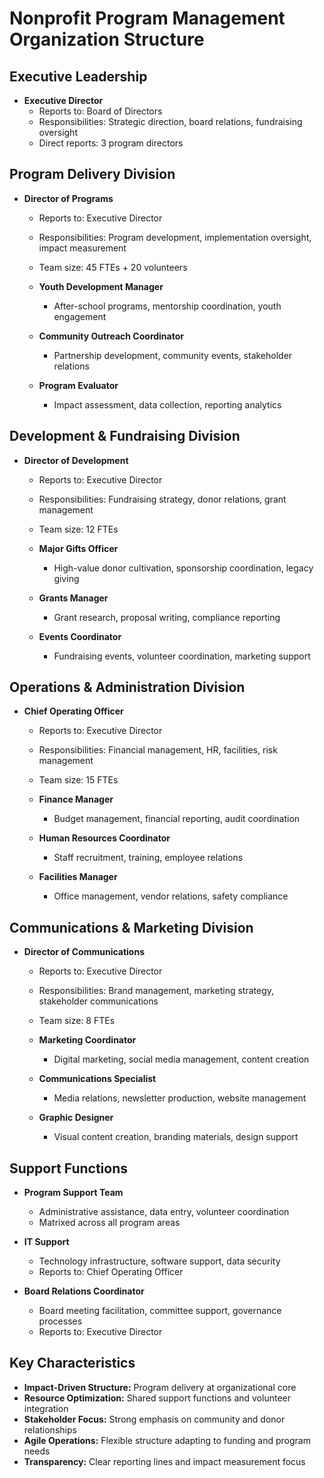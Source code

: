 # Nonprofit Program Management Organization Structure

## Executive Leadership
- **Executive Director**
  - Reports to: Board of Directors
  - Responsibilities: Strategic direction, board relations, fundraising oversight
  - Direct reports: 3 program directors

## Program Delivery Division
- **Director of Programs**
  - Reports to: Executive Director
  - Responsibilities: Program development, implementation oversight, impact measurement
  - Team size: 45 FTEs + 20 volunteers

  - **Youth Development Manager**
    - After-school programs, mentorship coordination, youth engagement
  - **Community Outreach Coordinator**
    - Partnership development, community events, stakeholder relations
  - **Program Evaluator**
    - Impact assessment, data collection, reporting analytics

## Development & Fundraising Division
- **Director of Development**
  - Reports to: Executive Director
  - Responsibilities: Fundraising strategy, donor relations, grant management
  - Team size: 12 FTEs

  - **Major Gifts Officer**
    - High-value donor cultivation, sponsorship coordination, legacy giving
  - **Grants Manager**
    - Grant research, proposal writing, compliance reporting
  - **Events Coordinator**
    - Fundraising events, volunteer coordination, marketing support

## Operations & Administration Division
- **Chief Operating Officer**
  - Reports to: Executive Director
  - Responsibilities: Financial management, HR, facilities, risk management
  - Team size: 15 FTEs

  - **Finance Manager**
    - Budget management, financial reporting, audit coordination
  - **Human Resources Coordinator**
    - Staff recruitment, training, employee relations
  - **Facilities Manager**
    - Office management, vendor relations, safety compliance

## Communications & Marketing Division
- **Director of Communications**
  - Reports to: Executive Director
  - Responsibilities: Brand management, marketing strategy, stakeholder communications
  - Team size: 8 FTEs

  - **Marketing Coordinator**
    - Digital marketing, social media management, content creation
  - **Communications Specialist**
    - Media relations, newsletter production, website management
  - **Graphic Designer**
    - Visual content creation, branding materials, design support

## Support Functions
- **Program Support Team**
  - Administrative assistance, data entry, volunteer coordination
  - Matrixed across all program areas

- **IT Support**
  - Technology infrastructure, software support, data security
  - Reports to: Chief Operating Officer

- **Board Relations Coordinator**
  - Board meeting facilitation, committee support, governance processes
  - Reports to: Executive Director

## Key Characteristics
- **Impact-Driven Structure:** Program delivery at organizational core
- **Resource Optimization:** Shared support functions and volunteer integration
- **Stakeholder Focus:** Strong emphasis on community and donor relationships
- **Agile Operations:** Flexible structure adapting to funding and program needs
- **Transparency:** Clear reporting lines and impact measurement focus